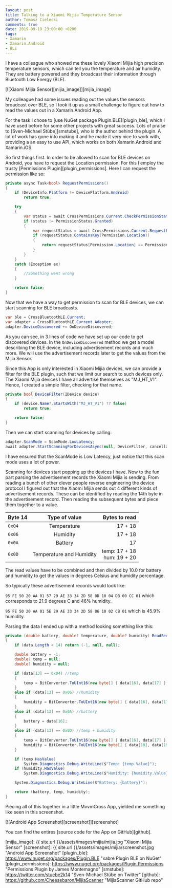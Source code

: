 ```yaml
---
layout: post
title: Talking to a Xiaomi Mijia Temperature Sensor
author: Tomasz Cielecki
comments: true
date: 2019-09-19 23:00:00 +0200
tags:
- Xamarin
- Xamarin.Android
- BLE
---
```


I have a colleague who showed me these lovely Xiaomi Mijia high precision temperature sensors, which can tell you the temperature and air humidity.
They are battery powered and they broadcast their information through Bluetooth Low Energy (BLE).

[![Xiaomi Mijia Sensor][mijia_image]][mijia_image]

My colleague had some issues reading out the values the sensors broadcast over BLE, so I took it up as a small challenge to figure out how to read the values out
in a Xamarin.Android App.

For the task I chose to [use NuGet package Plugin.BLE][plugin_ble], which I have used before for some other projects with great success.
Lots of praise to [Sven-Michael Stübe][smstube], who is the author behind the plugin. A lot of work has gone into making it and he made it very nice to work with,
providing a an easy to use API, which works on both Xamarin.Android and Xamarin.iOS.

So first things first. In order to be allowed to scan for BLE devices on Android, you have to request the Location permission. For this I employ the trusty [Permissions Plugin][plugin_permissions].
Here I can request the permission like so:

```csharp
private async Task<bool> RequestPermissions()
{
    if (DeviceInfo.Platform != DevicePlatform.Android)
        return true;

    try
    {
        var status = await CrossPermissions.Current.CheckPermissionStatusAsync(Permission.Location);
        if (status != PermissionStatus.Granted)
        {
            var requestStatus = await CrossPermissions.Current.RequestPermissionsAsync(Permission.Location);
            if (requestStatus.ContainsKey(Permission.Location))
            {
                return requestStatus[Permission.Location] == PermissionStatus.Granted;
            }
        }
    }
    catch (Exception ex)
    {
        //Something went wrong
    }

    return false;
}
```

Now that we have a way to get permission to scan for BLE devices, we can start scanning for BLE broadcasts.

```csharp
var ble = CrossBluetoothLE.Current;
var adapter = CrossBluetoothLE.Current.Adapter;
adapter.DeviceDiscovered += OnDeviceDiscovered;
```

As you can see, in 3 lines of code we have set up our code to get discovered devices. In the `OnDeviceDiscovered` method we get a model describing the BLE device, including advertisement records and much more.
We will use the advertisement records later to get the values from the Mijia Sensor.

Since this App is only interested in Xiaomi Mijia devices, we can provide a filter for the BLE plugin, such that we limit our search to such devices only. The Xiaomi Mijia devices I have all advertise themselves as "MJ_HT_V1".
Hence, I created a simple filter, checking for that name.

```csharp
private bool DeviceFilter(IDevice device)
{
    if (device.Name?.StartsWith("MJ_HT_V1") ?? false)
        return true;

    return false;
}
```

Then we can start scanning for devices by calling:

```csharp
adapter.ScanMode = ScanMode.LowLatency;
await adapter.StartScanningForDevicesAsync(null, DeviceFilter, cancellationToken: token);
```

I have ensured that the ScanMode is Low Latency, just notice that this scan mode uses a lot of power.

Scanning for devices start popping up the devices I have. Now to the fun part parsing the advertisement records the Xiaomi Mijia is sending.
From reading a bunch of other clever people reverse engineering the device protocol I figured out that the Xiaomi Mijia sends out 4 different kinds of
advertisement records. These can be identified by reading the 14th byte in the advertisement record. Then reading the subsequent bytes and piece them together to a value.

| Byte 14       | Type of value            | Bytes to read |
| ------------- |:------------------------:| -------------:|
| `0x04`        | Temperature              | 17 + 18       |
| `0x06`        | Humidity                 | 17 + 18       |
| `0x0A`        | Battery                  | 17            |
| `0x0D`        | Temperature and Humidity | temp: 17 + 18<br>hum: 19 + 20 |

The read values have to be combined and then divided by 10.0 for battery and humidity to get the values in degrees Celsius and humidity percentage.

So typically these advertisement records would look like:

`95 FE 50 20 AA 01 57 29 AE 33 34 2D 58 0D 10 04 DB 00 CC 01` which corresponds to 21.9 degrees C and 46% humidity.

`95 FE 50 20 AA 01 5E 29 AE 33 34 2D 58 06 10 02 CB 01` which is 45.9% humidity.

Parsing the data I ended up with a method looking something like this:

```csharp
private (double battery, double? temperature, double? humidity) ReadServiceData(byte[] data)
{
    if (data.Length < 14) return (-1, null, null);

    double battery = -1;
    double? temp = null;
    double? humidity = null;

    if (data[13] == 0x04) //temp
    {
        temp = BitConverter.ToUInt16(new byte[] { data[16], data[17] }, 0) / 10.0;
    }
    else if (data[13] == 0x06) //humidity
    {
        humidity = BitConverter.ToUInt16(new byte[] { data[16], data[17] }, 0) / 10.0;
    }
    else if (data[13] == 0x0A) //battery
    {
        battery = data[16];
    }
    else if (data[13] == 0x0D) //temp + humidity
    {
        temp = BitConverter.ToUInt16(new byte[] { data[16], data[17] }, 0) / 10.0;
        humidity = BitConverter.ToUInt16(new byte[] { data[18], data[19] }, 0) / 10.0;
    }

    if (temp.HasValue)
        System.Diagnostics.Debug.WriteLine($"Temp: {temp.Value}");
    if (humidity.HasValue)
        System.Diagnostics.Debug.WriteLine($"Humidity: {humidity.Value}");

    System.Diagnostics.Debug.WriteLine($"Battery: {battery}");

    return (battery, temp, humidity);
}
```

Piecing all of this together in a little MvvmCross App, yielded me something like seen in this screenshot.

[![Android App Screenshot][screenshot]][screenshot]

You can find the entires [source code for the App on GitHub][github].

[mijia_image]: {{ site.url }}/assets/images/mijia/mijia.jpg "Xiaomi Mijia Sensor"
[screenshot]: {{ site.url }}/assets/images/mijia/screenshot.jpg "Android App Screenshot"
[plugin_ble]: https://www.nuget.org/packages/Plugin.BLE "xabre Plugin BLE on NuGet"
[plugin_permissions]: https://www.nuget.org/packages/Plugin.Permissions "Permissions Plugin by James Montemagno"
[smstube]: https://twitter.com/stuebe2k14 "Sven-Michael Stübe on Twitter"
[github]: https://github.com/Cheesebaron/MijiaScanner "MijiaScanner GitHub repo"